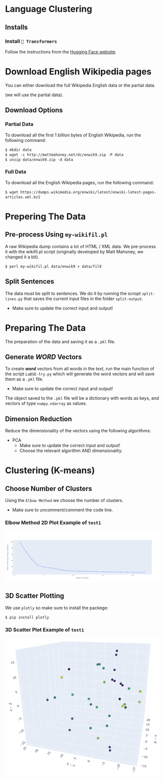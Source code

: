 [//]: # (<style>)

[//]: # (ul.star{list-style: none;})

[//]: # (ul.star li::before{)

[//]: # (    content: "\272A";)

[//]: # (    color: orange;)

[//]: # (    font-weight: bold;)

[//]: # (    font-size: 18px;)

[//]: # (    display: inline-block; )

[//]: # (    width: 1.5em;)

[//]: # (    margin-left: 1em;)

[//]: # (})

[//]: # (</style>)

# Language Clustering

## Installs

### Install `🤗 Transformers`

Follow the instructions from the [Hugging Face website](https://huggingface.co/docs/transformers/installation).

# Download English Wikipedia pages

You can either download the full Wikipedia English data or the partial data.

(we will use the partial data).

## Download Options

### Partial Data

To download all the first 1 billion bytes of English Wikipedia, run the following command:

```
$ mkdir data
$ wget -c http://mattmahoney.net/dc/enwik9.zip -P data
$ unzip data/enwik9.zip -d data
```

### Full Data

To download all the English Wikipedia pages, run the following command:

```
$ wget https://dumps.wikimedia.org/enwiki/latest/enwiki-latest-pages-articles.xml.bz2
```

# Prepering The Data

## Pre-process Using `my-wikifil.pl`

A raw Wikipedia dump contains a lot of HTML / XML data.
We pre-process it with the wikifil.pl script
(originally developed by Matt Mahoney, we changed it a bit).

```
$ perl my-wikifil.pl data/enwik9 > data/fil9
```

## Split Sentences

The data must be split to sentences. We do it by running the scropt `split-lines.py` that saves the current input files
in the folder `split-output`.

* Make sure to update the correct input and output!

[//]: # (<ul class="star">)

[//]: # (  <li>Make sure to update the correct input and output!</li>)

[//]: # (</ul>)

# Preparing The Data

The preparation of the data and saving it as a `.pkl` file.

## Generate ***WORD*** Vectors

To create ***word*** vectors from all words in the text, run the main function of the script `LaBSE-try.py` which will
generate the word vectors and will save them as a `.pkl` file.

* Make sure to update the correct input and output!

[//]: # (<ul class="star">)

[//]: # (    <li>Make sure to update the correct input and output!</li>)

[//]: # (</ul>)

The object saved to the `.pkl` file will be a dictionary with words as keys, and vectors of type `numpy.ndarray` as
values.

## Dimension Reduction

Reduce the dimensionality of the vectors using the following algorithms:

* PCA
    * Make sure to update the correct input and output!
    * Choose the relevant algorithm AND dimensionality.

[//]: # (<ul class="star">)

[//]: # (    <li>Make sure to update the correct input and output!</li>)

[//]: # (    <li>Choose the relevant algorithm AND dimensionality.</li>)

[//]: # (</ul>)

# Clustering (K-means)

## Choose Number of Clusters

Using the `Elbow Method` we choose the number of clusters.

* Make sure to uncomment/comment the code line.

[//]: # (<ul class="star">)

[//]: # (    <li>Make sure to uncomment/comment the code line.</li>)

[//]: # (</ul>)
### Elbow Method 2D Plot Example of ```test1```
<p align="center">
  <img src="docs/test1_dim3_elbow_plot.png">
</p>


## 3D Scatter Plotting

We use `plotly` so make sure to install the packege:

```
$ pip install plotly
```
### 3D Scatter Plot Example of ```test1```
<p align="center">
  <img src="docs/test1_dim3_KMeans_20clusters_plot.png">
</p>


